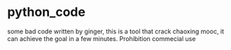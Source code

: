 # python_code
some bad code written by ginger,
this is a tool that crack chaoxing mooc,
it can achieve the goal in a few minutes.
Prohibition commecial use
